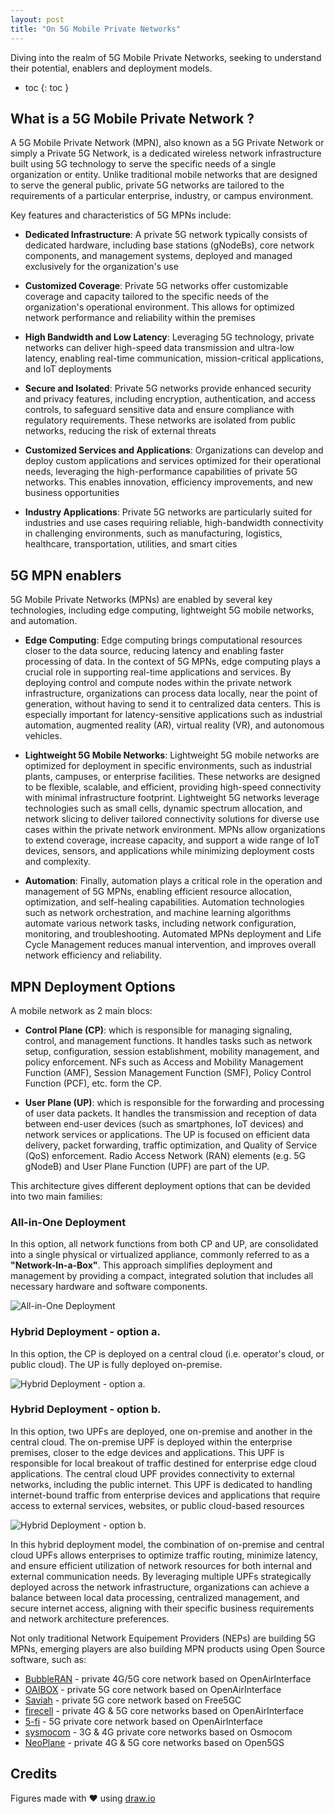 ```yaml
---
layout: post
title: "On 5G Mobile Private Networks"
---
```


Diving into the realm of 5G Mobile Private Networks, seeking to 
understand their potential, enablers and deployment models.

- toc
{: toc }

## What is a 5G Mobile Private Network ?

A 5G Mobile Private Network (MPN), also known as a 5G Private Network 
or simply a Private 5G Network, is a dedicated wireless network 
infrastructure built using 5G technology to serve the specific needs 
of a single organization or entity. Unlike traditional mobile networks 
that are designed to serve the general public, private 5G networks are 
tailored to the requirements of a particular enterprise, industry, or 
campus environment.

Key features and characteristics of 5G MPNs include:

- **Dedicated Infrastructure**: A private 5G network typically consists 
    of dedicated hardware, including base stations (gNodeBs), core 
    network components, and management systems, deployed and managed
    exclusively for the organization's use

- **Customized Coverage**: Private 5G networks offer customizable 
    coverage and capacity tailored to the specific needs of the 
    organization's operational environment. This allows for optimized 
    network performance and reliability within the premises

- **High Bandwidth and Low Latency**: Leveraging 5G technology, private 
    networks can deliver high-speed data transmission and ultra-low 
    latency, enabling real-time communication, mission-critical 
    applications, and IoT deployments

- **Secure and Isolated**: Private 5G networks provide enhanced security 
    and privacy features, including encryption, authentication, and access 
    controls, to safeguard sensitive data and ensure compliance with 
    regulatory requirements. These networks are isolated from public 
    networks, reducing the risk of external threats

- **Customized Services and Applications**: Organizations can develop 
    and deploy custom applications and services optimized for their 
    operational needs, leveraging the high-performance capabilities of 
    private 5G networks. This enables innovation, efficiency improvements, 
    and new business opportunities

- **Industry Applications**: Private 5G networks are particularly suited 
    for industries and use cases requiring reliable, high-bandwidth 
    connectivity in challenging environments, such as manufacturing, 
    logistics, healthcare, transportation, utilities, and smart cities

## 5G MPN enablers

5G Mobile Private Networks (MPNs) are enabled by several key technologies,
including edge computing, lightweight 5G mobile networks, and automation.

- **Edge Computing**: Edge computing brings computational resources closer 
    to the data source, reducing latency and enabling faster processing 
    of data. In the context of 5G MPNs, edge computing plays a crucial 
    role in supporting real-time applications and services. By deploying
    control and compute nodes within the private network infrastructure, 
    organizations can process data locally, near the point of generation, 
    without having to send it to centralized data centers. This is 
    especially important for latency-sensitive applications such as 
    industrial automation, augmented reality (AR), virtual reality (VR), 
    and autonomous vehicles.

- **Lightweight 5G Mobile Networks**: Lightweight 5G mobile networks are 
    optimized for deployment in specific environments, such as industrial
    plants, campuses, or enterprise facilities. These networks are designed 
    to be flexible, scalable, and efficient, providing high-speed connectivity 
    with minimal infrastructure footprint. Lightweight 5G networks leverage 
    technologies such as small cells, dynamic spectrum allocation, and 
    network slicing to deliver tailored connectivity solutions for diverse 
    use cases within the private network environment. MPNs allow 
    organizations to extend coverage, increase capacity, and support a 
    wide range of IoT devices, sensors, and applications while minimizing
    deployment costs and complexity.
 
- **Automation**: Finally, automation plays a critical role in the operation 
    and management of 5G MPNs, enabling efficient resource allocation, 
    optimization, and self-healing capabilities. Automation technologies 
    such as network orchestration, and machine learning algorithms automate
    various network tasks, including network configuration, monitoring, 
    and troubleshooting. Automated MPNs deployment and Life Cycle Management
    reduces manual intervention, and improves overall network efficiency 
    and reliability. 

## MPN Deployment Options

A mobile network as 2 main blocs:

- **Control Plane (CP)**: which is responsible for managing signaling, control,
    and management functions. It handles tasks such as network setup, configuration,
    session establishment, mobility management, and policy enforcement. NFs such as
    Access and Mobility Management Function (AMF), Session Management Function (SMF),
    Policy Control Function (PCF), etc. form the CP.

- **User Plane (UP)**: which is responsible for the forwarding and processing of user
    data packets. It handles the transmission and reception of data between end-user
    devices (such as smartphones, IoT devices) and network services or applications.
    The UP is focused on efficient data delivery, packet forwarding, traffic
    optimization, and Quality of Service (QoS) enforcement. Radio Access Network (RAN) 
    elements (e.g. 5G gNodeB) and User Plane Function (UPF) are part of the UP.

This architecture gives different deployment options that can be devided into two
main families:

### All-in-One Deployment

In this option, all network functions from both CP and UP, are consolidated into a 
single physical or virtualized appliance, commonly referred
to as a **"Network-In-a-Box"**. This approach simplifies deployment and management 
by providing a compact, integrated solution that includes all necessary hardware 
and software components. 

![All-in-One Deployment](assets/posts/5g-mpn-option1.png "5G MPN All-in-One Deployment")

### Hybrid Deployment - option a.

In this option, the CP is deployed on a central cloud (i.e. operator's cloud, or 
public cloud). The UP is fully deployed on-premise.

![Hybrid Deployment - option a.](assets/posts/5g-mpn-option2.png "5G MPN Hybrid Deployment - option a.")

### Hybrid Deployment - option b.

In this option, two UPFs are deployed, one 
on-premise and another in the central cloud. The on-premise UPF is deployed within
the enterprise premises, closer to the edge devices and applications. This UPF 
is responsible for local breakout of traffic destined for enterprise edge cloud
applications. The central cloud UPF provides connectivity to external networks,
including the public internet. This UPF is dedicated to handling internet-bound
traffic from enterprise devices and applications that require access to external
services, websites, or public cloud-based resources

![Hybrid Deployment - option b.](assets/posts/5g-mpn-option3.png "5G MPN Hybrid Deployment - option b.")

In this hybrid deployment model, the combination of on-premise and central cloud UPFs
allows enterprises to optimize traffic routing, minimize latency, and ensure 
efficient utilization of network resources for both internal and external 
communication needs. By leveraging multiple UPFs strategically deployed across 
the network infrastructure, organizations can achieve a balance between local 
data processing, centralized management, and secure internet access, aligning 
with their specific business requirements and network architecture preferences.

Not only traditional Network Equipement Providers (NEPs) are building 5G MPNs,
emerging players are also building MPN products using Open Source software, such
as:

- [BubbleRAN](https://bubbleran.com) - private 4G/5G core network based on OpenAirInterface
- [OAIBOX](https://oaibox.com/) - private 5G core network based on OpenAirInterface
- [Saviah](https://www.saviah.com/en) - private 5G core network based on Free5GC
- [firecell](https://firecell.io/) - private 4G & 5G core networks based on OpenAirInterface
- [5-fi](https://5-fi.net/) - 5G private core network based on OpenAirInterface
- [sysmocom](https://sysmocom.de/products/cni/) - 3G & 4G private core networks based on Osmocom
- [NeoPlane](https://neoplane.io/) - private 4G & 5G core networks based on Open5GS

## Credits

Figures made with ❤️  using [draw.io](https://app.diagrams.net/)


